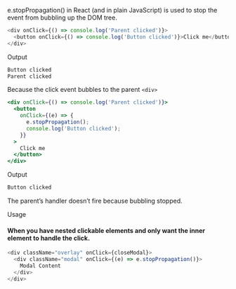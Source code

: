 e.stopPropagation() in React (and in plain JavaScript) is used to stop the event from bubbling up the DOM tree.
```js
<div onClick={() => console.log('Parent clicked')}>
  <button onClick={() => console.log('Button clicked')}>Click me</button>
</div>
```
Output
```js
Button clicked
Parent clicked
```
Because the click event bubbles to the parent `<div>`

```jsx
<div onClick={() => console.log('Parent clicked')}>
  <button
    onClick={(e) => {
      e.stopPropagation();
      console.log('Button clicked');
    }}
  >
    Click me
  </button>
</div>
```
Output
```jsx
Button clicked
```
The parent’s handler doesn’t fire because bubbling stopped.

Usage
#### When you have nested clickable elements and only want the inner element to handle the click.
```js
<div className="overlay" onClick={closeModal}>
  <div className="modal" onClick={(e) => e.stopPropagation()}>
    Modal Content
  </div>
</div>
```
